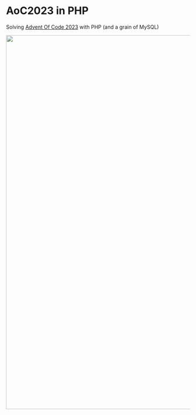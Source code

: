 # AoC2023 in PHP
Solving <a href="https://adventofcode.com" target="_blank">Advent Of Code 2023</a> with PHP (and a grain of MySQL)

<img width="1024" src="https://github.com/Dotonomic/AdventOfCode2023-in-PHP/assets/42643769/9f092c1d-9ab8-471a-b63c-d5c5347fa435">
